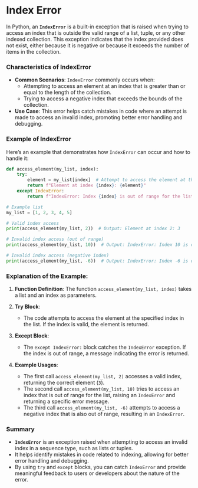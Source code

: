 # Index Error
In Python, an **`IndexError`** is a built-in exception that is raised when trying to access an index that is outside the valid range of a list, tuple, or any other indexed collection. This exception indicates that the index provided does not exist, either because it is negative or because it exceeds the number of items in the collection.

### Characteristics of IndexError

- **Common Scenarios**: `IndexError` commonly occurs when:
  - Attempting to access an element at an index that is greater than or equal to the length of the collection.
  - Trying to access a negative index that exceeds the bounds of the collection.
- **Use Case**: This error helps catch mistakes in code where an attempt is made to access an invalid index, promoting better error handling and debugging.

### Example of IndexError

Here’s an example that demonstrates how `IndexError` can occur and how to handle it:

```python
def access_element(my_list, index):
    try:
        element = my_list[index]  # Attempt to access the element at the specified index
        return f"Element at index {index}: {element}"
    except IndexError:
        return f"IndexError: Index {index} is out of range for the list."

# Example list
my_list = [1, 2, 3, 4, 5]

# Valid index access
print(access_element(my_list, 2))  # Output: Element at index 2: 3

# Invalid index access (out of range)
print(access_element(my_list, 10))  # Output: IndexError: Index 10 is out of range for the list.

# Invalid index access (negative index)
print(access_element(my_list, -6))  # Output: IndexError: Index -6 is out of range for the list.
```

### Explanation of the Example:

1. **Function Definition**: The function `access_element(my_list, index)` takes a list and an index as parameters.

2. **Try Block**: 
   - The code attempts to access the element at the specified index in the list. If the index is valid, the element is returned.

3. **Except Block**:
   - The `except IndexError:` block catches the `IndexError` exception. If the index is out of range, a message indicating the error is returned.

4. **Example Usages**:
   - The first call `access_element(my_list, 2)` accesses a valid index, returning the correct element (`3`).
   - The second call `access_element(my_list, 10)` tries to access an index that is out of range for the list, raising an `IndexError` and returning a specific error message.
   - The third call `access_element(my_list, -6)` attempts to access a negative index that is also out of range, resulting in an `IndexError`.

### Summary

- **`IndexError`** is an exception raised when attempting to access an invalid index in a sequence type, such as lists or tuples.
- It helps identify mistakes in code related to indexing, allowing for better error handling and debugging.
- By using `try` and `except` blocks, you can catch `IndexError` and provide meaningful feedback to users or developers about the nature of the error.